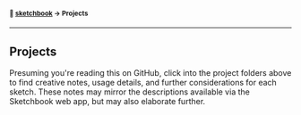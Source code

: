 #### <sup>:notebook: [sketchbook](https://github.com/flatpickles/sketchbook) → Projects</sup>
---

## Projects

Presuming you're reading this on GitHub, click into the project folders above to find creative notes, usage details, and further considerations for each sketch. These notes may mirror the descriptions available via the Sketchbook web app, but may also elaborate further.
